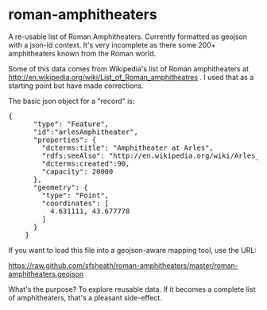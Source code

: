 roman-amphitheaters
===================

A re-usable list of Roman Amphitheaters. Currently formatted as geojson with a json-ld context. It's very incomplete as there some 200+ amphitheaters known from the Roman world.

Some of this data comes from Wikipedia's list of Roman amphitheaters at http://en.wikipedia.org/wiki/List_of_Roman_amphitheatres . I used that as a starting point but have made corrections.

The basic json object for a "record" is:

<pre>
{
      "type": "Feature",
      "id":"arlesAmphitheater",
      "properties": {
        "dcterms:title": "Amphitheater at Arles",
        "rdfs:seeAlso": "http://en.wikipedia.org/wiki/Arles_Amphitheatre",
        "dcterms:created":90,
        "capacity": 20000
      },
      "geometry": {
        "type": "Point",
        "coordinates": [
          4.631111, 43.677778  
        ]
      }
    }
</pre>

If you want to load this file into a geojson-aware mapping tool, use the URL:

 https://raw.github.com/sfsheath/roman-amphitheaters/master/roman-amphitheaters.geojson
 
 What's the purpose? To explore reusable data. If it becomes a complete list of amphitheaters, that's a pleasant side-effect.
